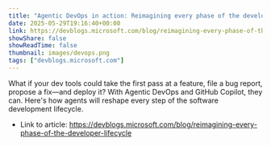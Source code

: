 ```yaml
---
title: "Agentic DevOps in action: Reimagining every phase of the developer lifecycle"
date: 2025-05-29T19:16:40+00:00
link: https://devblogs.microsoft.com/blog/reimagining-every-phase-of-the-developer-lifecycle
showShare: false
showReadTime: false
thumbnail: images/devops.png
tags: ["devblogs.microsoft.com"]
---
```

What if your dev tools could take the first pass at a feature, file a bug report, propose a fix—and deploy it? With Agentic DevOps and GitHub Copilot, they can. Here's how agents will reshape every step of the software development lifecycle.

- Link to article: https://devblogs.microsoft.com/blog/reimagining-every-phase-of-the-developer-lifecycle